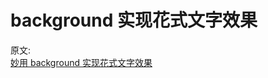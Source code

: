 # background 实现花式文字效果

原文:  
[妙用 background 实现花式文字效果](https://mp.weixin.qq.com/s/WKzCZ31OnNa5Dm_SZj6Nnw)
